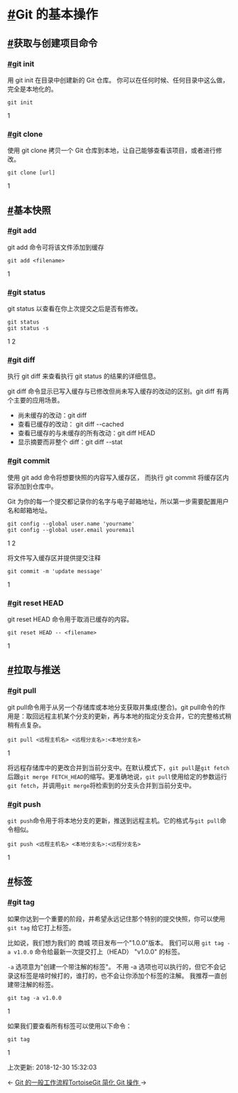 # [#](https://funtl.com/zh/gitlab/Git-的基本操作.html#git-的基本操作)Git 的基本操作

## [#](https://funtl.com/zh/gitlab/Git-的基本操作.html#获取与创建项目命令)获取与创建项目命令

### [#](https://funtl.com/zh/gitlab/Git-的基本操作.html#git-init)git init

用 git init 在目录中创建新的 Git 仓库。 你可以在任何时候、任何目录中这么做，完全是本地化的。

```text
git init
```

1

### [#](https://funtl.com/zh/gitlab/Git-的基本操作.html#git-clone)git clone

使用 git clone 拷贝一个 Git 仓库到本地，让自己能够查看该项目，或者进行修改。

```text
git clone [url]
```

1

## [#](https://funtl.com/zh/gitlab/Git-的基本操作.html#基本快照)基本快照

### [#](https://funtl.com/zh/gitlab/Git-的基本操作.html#git-add)git add

git add 命令可将该文件添加到缓存

```text
git add <filename>
```

1

### [#](https://funtl.com/zh/gitlab/Git-的基本操作.html#git-status)git status

git status 以查看在你上次提交之后是否有修改。

```text
git status
git status -s
```

1
2

### [#](https://funtl.com/zh/gitlab/Git-的基本操作.html#git-diff)git diff

执行 git diff 来查看执行 git status 的结果的详细信息。

git diff 命令显示已写入缓存与已修改但尚未写入缓存的改动的区别。git diff 有两个主要的应用场景。

- 尚未缓存的改动：git diff
- 查看已缓存的改动： git diff --cached
- 查看已缓存的与未缓存的所有改动：git diff HEAD
- 显示摘要而非整个 diff：git diff --stat

### [#](https://funtl.com/zh/gitlab/Git-的基本操作.html#git-commit)git commit

使用 git add 命令将想要快照的内容写入缓存区， 而执行 git commit 将缓存区内容添加到仓库中。

Git 为你的每一个提交都记录你的名字与电子邮箱地址，所以第一步需要配置用户名和邮箱地址。

```text
git config --global user.name 'yourname'
git config --global user.email youremail
```

1
2

将文件写入缓存区并提供提交注释

```text
git commit -m 'update message'
```

1

### [#](https://funtl.com/zh/gitlab/Git-的基本操作.html#git-reset-head)git reset HEAD

git reset HEAD 命令用于取消已缓存的内容。

```text
git reset HEAD -- <filename>
```

1

## [#](https://funtl.com/zh/gitlab/Git-的基本操作.html#拉取与推送)拉取与推送

### [#](https://funtl.com/zh/gitlab/Git-的基本操作.html#git-pull)git pull

git pull命令用于从另一个存储库或本地分支获取并集成(整合)。git pull命令的作用是：取回远程主机某个分支的更新，再与本地的指定分支合并，它的完整格式稍稍有点复杂。

```text
git pull <远程主机名> <远程分支名>:<本地分支名>
```

1

将远程存储库中的更改合并到当前分支中。在默认模式下，`git pull`是`git fetch`后跟`git merge FETCH_HEAD`的缩写。更准确地说，`git pull`使用给定的参数运行`git fetch`，并调用`git merge`将检索到的分支头合并到当前分支中。

### [#](https://funtl.com/zh/gitlab/Git-的基本操作.html#git-push)git push

`git push`命令用于将本地分支的更新，推送到远程主机。它的格式与`git pull`命令相似。

```text
git push <远程主机名> <本地分支名>:<远程分支名>
```

1

## [#](https://funtl.com/zh/gitlab/Git-的基本操作.html#标签)标签

### [#](https://funtl.com/zh/gitlab/Git-的基本操作.html#git-tag)git tag

如果你达到一个重要的阶段，并希望永远记住那个特别的提交快照，你可以使用 `git tag` 给它打上标签。

比如说，我们想为我们的 商城 项目发布一个"1.0.0"版本。 我们可以用 `git tag -a v1.0.0` 命令给最新一次提交打上（HEAD） "v1.0.0" 的标签。

`-a` 选项意为"创建一个带注解的标签"。 不用 -a 选项也可以执行的，但它不会记录这标签是啥时候打的，谁打的，也不会让你添加个标签的注解。 我推荐一直创建带注解的标签。

```text
git tag -a v1.0.0
```

1

如果我们要查看所有标签可以使用以下命令：

```text
git tag
```

1

上次更新: 2018-12-30 15:32:03

← [Git 的一般工作流程](https://funtl.com/zh/gitlab/Git-的基本工作流程.html)[TortoiseGit 简化 Git 操作 ](https://funtl.com/zh/gitlab/TortoiseGit-简化-Git-操作.html)→
